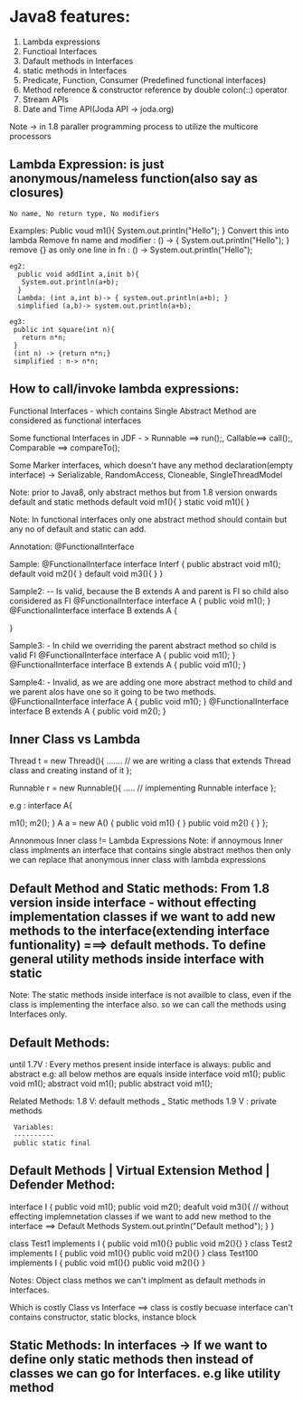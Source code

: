 # Java8 features:
  1. Lambda expressions
  2. Functioal Interfaces
  3. Dafault methods in Interfaces
  4. static methods in Interfaces
  5. Predicate, Function, Consumer (Predefined functional interfaces)
  6. Method reference & constructor reference by double colon(::) operator
  7. Stream APIs
  8. Date and Time API(Joda API -> joda.org)
  
  Note -> in 1.8 paraller programming process to utilize the multicore processors
  
  
##  Lambda Expression: is just anonymous/nameless function(also say as closures)
    No name, No return type, No modifiers
    
 Examples:
    Public voud m1(){
    System.out.println("Hello");
    }
    Convert this into lambda
    Remove fn name and modifier      : () -> {  System.out.println("Hello"); }
    remove {} as only one line in fn : () -> System.out.println("Hello"); 
    
    eg2:
      public void addIint a,init b){
       System.out.println(a+b);
      }
      Lambda: (int a,int b)-> { system.out.println(a+b); } 
      simplified (a,b)-> system.out.println(a+b);
      
    eg3:
     public int square(int n){
       return n*n;
     }
     (int n) -> {return n*n;}
     simplified : n-> n*n;
     
     
## How to call/invoke lambda expressions:

  Functional Interfaces - which contains Single Abstract Method are considered as functional interfaces
  
  Some functional Interfaces in JDF - > Runnable ==> run();, Callable==> call();, Comparable ==> compareTo();
  
  Some Marker interfaces, which doesn't have any method declaration(empty interface) ->  Serializable, RandomAccess, Cloneable, SingleThreadModel 
  
  Note: prior to Java8, only abstract methos but from 1.8 version onwards default and static methods
  default void m1(){
  }
  static void m1(){
  }
  
  Note: In functional interfaces only one abstract method should contain but any no of default and static can add.
  
  
  Annotation: 
  @FunctionalInterface
  
  Sample:
  @FunctionalInterface
  interface Interf {
    public abstract void m1();
    default void m2(){
    }
    default void m3(){
    }
  }
  
  Sample2: -- Is valid, because the B extends A and parent is FI so child also considered as FI
  @FunctionalInterface
  interface A {
    public void m1();
  }
  @FunctionalInterface
  interface B extends A {
 
  }
  
  
  Sample3: - In child we overriding the parent abstract method so child is valid FI 
  @FunctionalInterface
  interface A {
    public void m1();
  }
  @FunctionalInterface
  interface B extends A {
  public void m1();
  }
  
  Sample4: - Invalid, as we are adding one more abstract method to child and we parent alos have one so it going to be two methods. 
  @FunctionalInterface
  interface A {
    public void m1();
  }
  @FunctionalInterface
  interface B extends A {
  public void m2();
  }
  
  
  
  
  Inner Class vs Lambda
  ----------------------
  Thread t = new Thread(){
  .......   // we are writing a class that extends Thread class and creating instand of it
  };
  
  Runnable r = new Runnable(){
     .....    // implementing Runnable interface
  };
     
  e.g :
  interface A{
  
  m1();
  m2();
  }
  A a = new A()
  {
    public void m1()
    {
    }
    public void m2()
    {
    }
  };
  
  Annonmous Inner class != Lambda Expressions
  Note: if annoymous Inner class implments an interface that contains single abstract methos then only we can replace that anonymous inner class with lambda expressions
  
  Default Method and Static methods: From 1.8 version inside interface -  without effecting implementation classes if we want to add new methods to the interface(extending interface funtionality) ===> default methods. To define general utility methods inside interface with static
  ---------------------------------
  
 Note: The static methods inside interface is not availble to class, even if the class is implementing the interface also. so we can call the methods using Interfaces only. 
  
  Default Methods:
  ---------------
  until 1.7V : Every methos present inside interface is always: public and abstract
  e.g: all below methos are equals inside interface
    void m1();
    public void m1();
    abstract void m1();
    public abstract void m1();
  
  Related Methods:
     1.8 V: default methods _ Static methods
     1.9 V : private methods
     
     Variables:
     ----------
     public static final
     

Default Methods | Virtual Extension Method | Defender Method:
------------------------------------------------------------
 interface I
 {
      public void m1();
      public void m2();
      deafult void m3(){                               // without effecting implemnetation classes if we want to add new method to the interface ==> Default Methods
         System.out.println("Default method");
      }
 }
 
 class Test1 implements I {
  public void m1(){}
  public void m2(){}
 }
 class Test2 implements I {
  public void m1(){}
  public void m2(){}
 }
  class Test100 implements I {
  public void m1(){}
  public void m2(){}
 }


 Notes: Object class methos we can't implment as default methods in interfaces.
 
 Which is costly Class vs Interface  ==> class is costly  becuase interface can't contains constructor, static blocks, instance block
 
 Static Methods: In interfaces -> If we want to define only static methods then instead of classes we can go for Interfaces. e.g like utility method  
 ------------------
 
 
 
